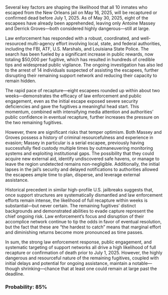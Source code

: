 Several key factors are shaping the likelihood that all 10 inmates who escaped from the New Orleans jail on May 16, 2025, will be recaptured or confirmed dead before July 1, 2025. As of May 30, 2025, eight of the escapees have already been apprehended, leaving only Antoine Massey and Derrick Groves—both considered highly dangerous—still at large.

Law enforcement has responded with a robust, coordinated, and well-resourced multi-agency effort involving local, state, and federal authorities, including the FBI, ATF, U.S. Marshals, and Louisiana State Police. The search has been fueled by a significant increase in public rewards, now totaling $50,000 per fugitive, which has resulted in hundreds of credible tips and widespread public vigilance. The ongoing investigation has also led to the arrest of 14 individuals suspected of assisting the escapees, further disrupting their remaining support network and reducing their capacity to remain hidden.

The rapid pace of recapture—eight escapees rounded up within about two weeks—demonstrates the efficacy of law enforcement and public engagement, even as the initial escape exposed severe security deficiencies and gave the fugitives a meaningful head start. This momentum, combined with intensifying media attention and authorities’ public confidence in eventual recapture, further increases the pressure on the two remaining fugitives.

However, there are significant risks that temper optimism. Both Massey and Groves possess a history of criminal resourcefulness and experience in evasion; Massey in particular is a serial escapee, previously having successfully fled custody multiple times by outmaneuvering monitoring systems and exploiting institutional gaps. The possibility that they could acquire new external aid, identify undiscovered safe havens, or manage to leave the region undetected remains non-negligible. Additionally, the initial lapses in the jail’s security and delayed notifications to authorities allowed the escapees ample time to plan, disperse, and leverage external assistance.

Historical precedent in similar high-profile U.S. jailbreaks suggests that, once support structures are systematically dismantled and law enforcement efforts remain intense, the likelihood of full recapture within weeks is substantial—but never certain. The remaining fugitives’ distinct backgrounds and demonstrated abilities to evade capture represent the chief ongoing risk. Law enforcement’s focus and disruption of their accomplice network continue to tip the odds in favor of eventual resolution, but the fact that these are “the hardest to catch” means that marginal effort and diminishing returns become more pronounced as time passes.

In sum, the strong law enforcement response, public engagement, and systematic targeting of support networks all drive a high likelihood of full recapture or confirmation of death prior to July 1, 2025. However, the highly dangerous and resourceful nature of the remaining fugitives, coupled with initial delays and potential for ongoing assistance, maintain a notable—though shrinking—chance that at least one could remain at large past the deadline.

### Probability: 85%